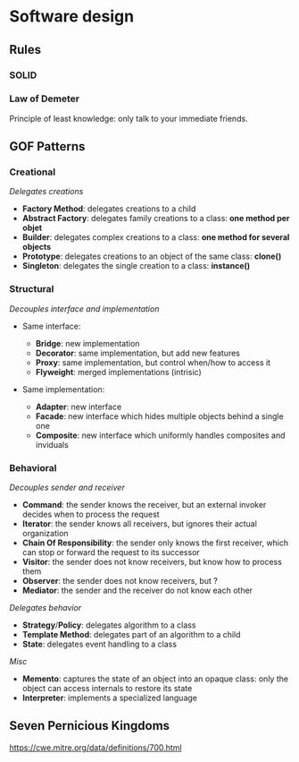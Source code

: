 # Software design
## Rules
### SOLID
### Law of Demeter
Principle of least knowledge: only talk to your immediate friends.

## GOF Patterns
### Creational
*Delegates creations*
* **Factory Method**: delegates creations to a child
* **Abstract Factory**: delegates family creations to a class: **one method per objet**
* **Builder**: delegates complex creations to a class: **one method for several objects**
* **Prototype**: delegates creations to an object of the same class: **clone()**
* **Singleton**: delegates the single creation to a class: **instance()**

### Structural
*Decouples interface and implementation*
* Same interface:
  * **Bridge**: new implementation
  * **Decorator**: same implementation, but add new features
  * **Proxy**: same implementation, but control when/how to access it
  * **Flyweight**: merged implementations (intrisic)

* Same implementation:
  * **Adapter**: new interface
  * **Facade**: new interface which hides multiple objects behind a single one
  * **Composite**: new interface which uniformly handles composites and inviduals

### Behavioral
*Decouples sender and receiver*
* **Command**: the sender knows the receiver, but an external invoker decides when to process the request
* **Iterator**: the sender knows all receivers, but ignores their actual organization
* **Chain Of Responsibility**: the sender only knows the first receiver, which can stop or forward the request to its successor
* **Visitor**: the sender does not know receivers, but know how to process them
* **Observer**: the sender does not know receivers, but ? 
* **Mediator**: the sender and the receiver do not know each other

*Delegates behavior*
* **Strategy**/**Policy**: delegates algorithm to a class
* **Template Method**: delegates part of an algorithm to a child
* **State**: delegates event handling to a class

*Misc*
* **Memento**: captures the state of an object into an opaque class: only the object can access internals to restore its state
* **Interpreter**: implements a specialized language

## Seven Pernicious Kingdoms
https://cwe.mitre.org/data/definitions/700.html
